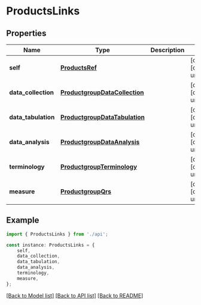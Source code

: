 # ProductsLinks


## Properties

Name | Type | Description | Notes
------------ | ------------- | ------------- | -------------
**self** | [**ProductsRef**](ProductsRef.md) |  | [optional] [default to undefined]
**data_collection** | [**ProductgroupDataCollection**](ProductgroupDataCollection.md) |  | [optional] [default to undefined]
**data_tabulation** | [**ProductgroupDataTabulation**](ProductgroupDataTabulation.md) |  | [optional] [default to undefined]
**data_analysis** | [**ProductgroupDataAnalysis**](ProductgroupDataAnalysis.md) |  | [optional] [default to undefined]
**terminology** | [**ProductgroupTerminology**](ProductgroupTerminology.md) |  | [optional] [default to undefined]
**measure** | [**ProductgroupQrs**](ProductgroupQrs.md) |  | [optional] [default to undefined]

## Example

```typescript
import { ProductsLinks } from './api';

const instance: ProductsLinks = {
    self,
    data_collection,
    data_tabulation,
    data_analysis,
    terminology,
    measure,
};
```

[[Back to Model list]](../README.md#documentation-for-models) [[Back to API list]](../README.md#documentation-for-api-endpoints) [[Back to README]](../README.md)
